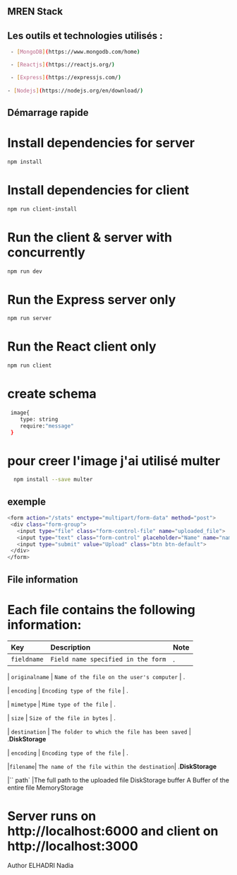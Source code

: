 ## MREN Stack

## Les outils et technologies utilisés :
```bash
 - [MongoDB](https://www.mongodb.com/home)

 - [Reactjs](https://reactjs.org/)

 - [Express](https://expressjs.com/)
 
- [Nodejs](https://nodejs.org/en/download/)
  ```
## Démarrage rapide
# Install dependencies for server
```bash
npm install
```

# Install dependencies for client
```bash
npm run client-install
```
# Run the client & server with concurrently
```bash
npm run dev
```

# Run the Express server only
```bash
npm run server
```
# Run the React client only
```bash
npm run client

```
# create schema
```bash
 image{
    type: string
    require:"message"
 }
 ```
 # pour creer l'image j'ai utilisé multer
 ```bash
   npm install --save multer

 ```
 ## exemple 
 ```bash
 <form action="/stats" enctype="multipart/form-data" method="post">
  <div class="form-group">
    <input type="file" class="form-control-file" name="uploaded_file">
    <input type="text" class="form-control" placeholder="Name" name="name">
    <input type="submit" value="Upload" class="btn btn-default">            
  </div>
</form>
 ```
 ## File information
 # Each file contains the following information:

 | Key | Description    | Note      |
| :-------- | :------- | :-----------|
| `fieldname` | `Field name specified in the form` | .

| `originalname` | `Name of the file on the user's computer` | .

| `encoding` | `Encoding type of the file` | .

| `mimetype` | `Mime type of the file` | .

| `size` | `Size of the file in bytes` | .

| `destination` | `The folder to which the file has been saved` | .**DiskStorage**

| `encoding` | `Encoding type of the file` | .
  
|`filename`| `The name of the file within the destination`| .**DiskStorage**

|`` path`	|The full path to the uploaded file	DiskStorage
buffer	A Buffer of the entire file	MemoryStorage
# Server runs on http://localhost:6000 and client on http://localhost:3000
Author
ELHADRI Nadia

